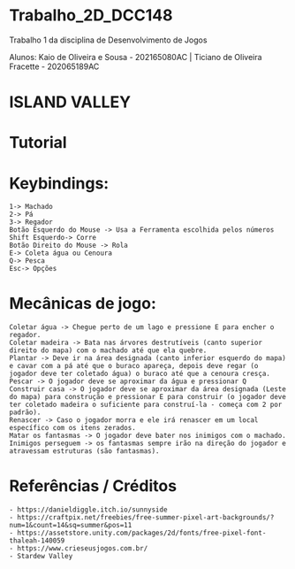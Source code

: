# Trabalho_2D_DCC148
 Trabalho 1 da disciplina de Desenvolvimento de Jogos

 Alunos:
 Kaio de Oliveira e Sousa - 202165080AC | Ticiano de Oliveira Fracette - 202065189AC

 
 # ISLAND VALLEY
 
# Tutorial
# Keybindings:
    1-> Machado
    2-> Pá
    3-> Regador
    Botão Esquerdo do Mouse -> Usa a Ferramenta escolhida pelos números
    Shift Esquerdo-> Corre
    Botão Direito do Mouse -> Rola
    E-> Coleta água ou Cenoura
    Q-> Pesca
    Esc-> Opções
    
# Mecânicas de jogo:
    Coletar água -> Chegue perto de um lago e pressione E para encher o regador.
    Coletar madeira -> Bata nas árvores destrutíveis (canto superior direito do mapa) com o machado até que ela quebre.
    Plantar -> Deve ir na área designada (canto inferior esquerdo do mapa) e cavar com a pá até que o buraco apareça, depois deve regar (o jogador deve ter coletado água) o buraco até que a cenoura cresça.
    Pescar -> O jogador deve se aproximar da água e pressionar Q
    Construir casa -> O jogador deve se aproximar da área designada (Leste do mapa) para construção e pressionar E para construir (o jogador deve ter coletado madeira o suficiente para construí-la - começa com 2 por padrão). 
    Renascer -> Caso o jogador morra e ele irá renascer em um local específico com os itens zerados.
    Matar os fantasmas -> O jogador deve bater nos inimigos com o machado.
    Inimigos perseguem -> os fantasmas sempre irão na direção do jogador e atravessam estruturas (são fantasmas).

# Referências / Créditos
    - https://danieldiggle.itch.io/sunnyside
    - https://craftpix.net/freebies/free-summer-pixel-art-backgrounds/?num=1&count=14&sq=summer&pos=11
    - https://assetstore.unity.com/packages/2d/fonts/free-pixel-font-thaleah-140059
    - https://www.crieseusjogos.com.br/
    - Stardew Valley
    
            
    
